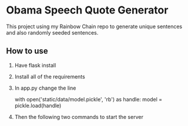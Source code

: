 # Obama Speech Quote Generator

This project using my Rainbow Chain repo to generate unique sentences
and also randomly seeded sentences.

## How to use
1. Have flask install
1. Install all of the requirements
1. In app.py change the line

    with open('static/data/model.pickle', 'rb') as handle:
    model = pickle.load(handle)

1. Then the following two commands to start the server
